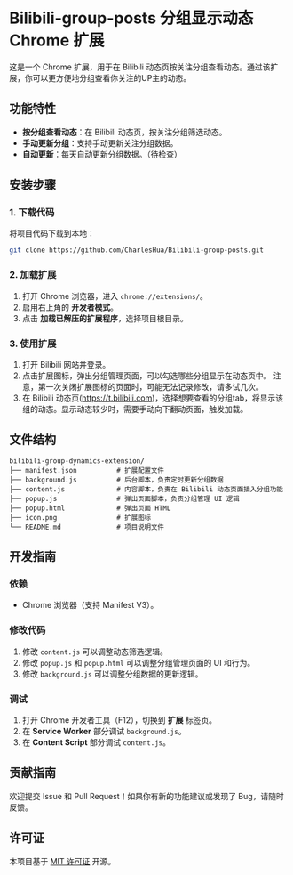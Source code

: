 
# Bilibili-group-posts  分组显示动态 Chrome 扩展

这是一个 Chrome 扩展，用于在 Bilibili 动态页按关注分组查看动态。通过该扩展，你可以更方便地分组查看你关注的UP主的动态。

## 功能特性

- **按分组查看动态**：在 Bilibili 动态页，按关注分组筛选动态。
- **手动更新分组**：支持手动更新关注分组数据。
- **自动更新**：每天自动更新分组数据。（待检查）

## 安装步骤

### 1. 下载代码
将项目代码下载到本地：

```bash
git clone https://github.com/CharlesHua/Bilibili-group-posts.git
```

### 2. 加载扩展
1. 打开 Chrome 浏览器，进入 `chrome://extensions/`。
2. 启用右上角的 **开发者模式**。
3. 点击 **加载已解压的扩展程序**，选择项目根目录。

### 3. 使用扩展
1. 打开 Bilibili 网站并登录。
2. 点击扩展图标，弹出分组管理页面，可以勾选哪些分组显示在动态页中。 
   注意，第一次关闭扩展图标的页面时，可能无法记录修改，请多试几次。
3. 在 Bilibili 动态页(https://t.bilibili.com)，选择想要查看的分组tab，将显示该组的动态。显示动态较少时，需要手动向下翻动页面，触发加载。

## 文件结构

```
bilibili-group-dynamics-extension/
├── manifest.json          # 扩展配置文件
├── background.js          # 后台脚本，负责定时更新分组数据
├── content.js             # 内容脚本，负责在 Bilibili 动态页面插入分组功能
├── popup.js               # 弹出页面脚本，负责分组管理 UI 逻辑
├── popup.html             # 弹出页面 HTML
├── icon.png               # 扩展图标
└── README.md              # 项目说明文件
```

## 开发指南

### 依赖
- Chrome 浏览器（支持 Manifest V3）。

### 修改代码
1. 修改 `content.js` 可以调整动态筛选逻辑。
2. 修改 `popup.js` 和 `popup.html` 可以调整分组管理页面的 UI 和行为。
3. 修改 `background.js` 可以调整分组数据的更新逻辑。

### 调试
1. 打开 Chrome 开发者工具（F12），切换到 **扩展** 标签页。
2. 在 **Service Worker** 部分调试 `background.js`。
3. 在 **Content Script** 部分调试 `content.js`。

## 贡献指南

欢迎提交 Issue 和 Pull Request！如果你有新的功能建议或发现了 Bug，请随时反馈。

## 许可证

本项目基于 [MIT 许可证](LICENSE) 开源。
